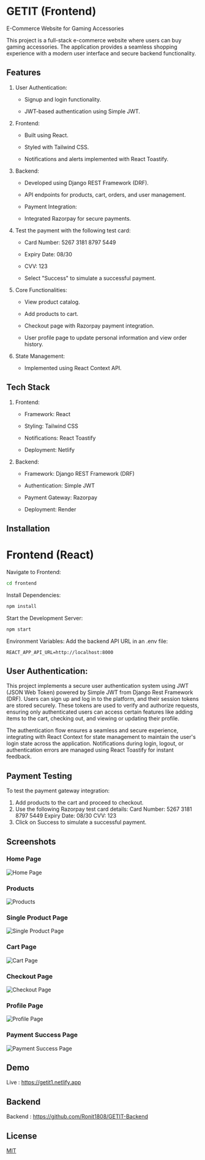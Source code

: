 
# GETIT (Frontend)

E-Commerce Website for Gaming Accessories

This project is a full-stack e-commerce website where users can buy gaming accessories. The application provides a seamless shopping experience with a modern user interface and secure backend functionality.




## Features

1. User Authentication:

   - Signup and login functionality.

   - JWT-based authentication using Simple JWT.

2. Frontend:

    - Built using React.

    - Styled with Tailwind CSS.

    - Notifications and alerts implemented with React Toastify.

3. Backend:

    - Developed using Django REST Framework (DRF).

    - API endpoints for products, cart, orders, and user management.

    - Payment Integration:

    - Integrated Razorpay for secure payments.

4. Test the payment with the following test card:

    - Card Number: 5267 3181 8797 5449

    - Expiry Date: 08/30

    - CVV: 123

    - Select "Success" to simulate a successful payment.

5. Core Functionalities:

    - View product catalog.

    - Add products to cart.

    - Checkout page with Razorpay payment integration.

    - User profile page to update personal information and view  order history.

6. State Management:

    - Implemented using React Context API.
    
## Tech Stack

1. Frontend:

   - Framework: React

   - Styling: Tailwind CSS

   - Notifications: React Toastify

   - Deployment: Netlify

2. Backend:

   - Framework: Django REST Framework (DRF)

   - Authentication: Simple JWT

   - Payment Gateway: Razorpay

   - Deployment: Render
   
## Installation

# Frontend (React)

Navigate to Frontend:
```bash
cd frontend
```

Install Dependencies:
```bash
npm install
```

Start the Development Server:
```bash
npm start
```

Environment Variables: Add the backend API URL in an .env file:
```arduino
REACT_APP_API_URL=http://localhost:8000
```

## User Authentication:

This project implements a secure user authentication system using JWT (JSON Web Token) powered by Simple JWT from Django Rest Framework (DRF). Users can sign up and log in to the platform, and their session tokens are stored securely. These tokens are used to verify and authorize requests, ensuring only authenticated users can access certain features like adding items to the cart, checking out, and viewing or updating their profile.

The authentication flow ensures a seamless and secure experience, integrating with React Context for state management to maintain the user's login state across the application. Notifications during login, logout, or authentication errors are managed using React Toastify for instant feedback.

## Payment Testing

To test the payment gateway integration:

1. Add products to the cart and proceed to checkout.
2. Use the following Razorpay test card details:
   Card Number: 5267 3181 8797 5449
   Expiry Date: 08/30
   CVV: 123
3. Click on Success to simulate a successful payment.

## Screenshots

### Home Page
![Home Page](src/assets/images/home.png)

### Products 
![Products](src/assets/images/products.png)

### Single Product Page
![Single Product Page](src/assets/images/singleproduct.png)

### Cart Page
![Cart Page](src/assets/images/cart.png)

### Checkout Page
![Checkout Page](src/assets/images/checkout.png)

### Profile Page
![Profile Page](src/assets/images/profile.png)

### Payment Success Page
![Payment Success Page](src/assets/images/payment.png)



## Demo

Live : https://getit1.netlify.app


## Backend

Backend : https://github.com/Ronit1808/GETIT-Backend
## License

[MIT](https://choosealicense.com/licenses/mit/)

